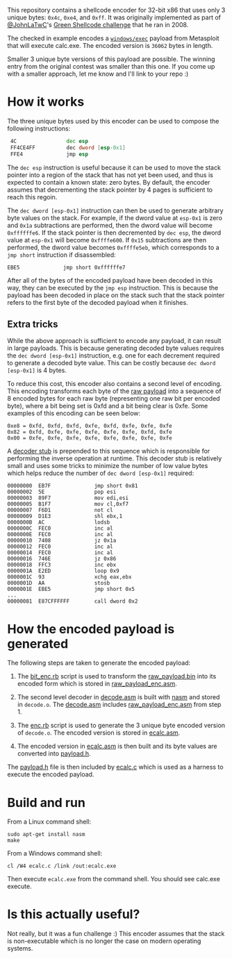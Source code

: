 This repository contains a shellcode encoder for 32-bit x86 that uses only 3 unique bytes: `0x4c`, `0xe4`, and `0xff`. It was originally implemented as part of [@JohnLaTwC](https://twitter.com/JohnLaTwC/)'s [Green Shellcode challenge](https://twitter.com/JohnLaTwC/status/1107380892467490816) that he ran in 2008.

The checked in example encodes a [`windows/exec`](https://github.com/rapid7/metasploit-framework/blob/master/modules/payloads/singles/windows/exec.rb) payload from Metasploit that will execute calc.exe. The encoded version is `36062` bytes in length.

Smaller 3 unique byte versions of this payload are possible. The winning entry from the original contest was smaller than this one. If you come up with a smaller approach, let me know and I'll link to your repo :)

# How it works

The three unique bytes used by this encoder can be used to compose the following instructions:

```asm
 4C                dec esp
 FF4CE4FF          dec dword [esp-0x1]
 FFE4              jmp esp
```

The `dec esp` instruction is useful because it can be used to move the stack pointer into a region of the stack that has not yet been used, and thus is expected to contain a known state: zero bytes. By default, the encoder assumes that decrementing the stack pointer by 4 pages is sufficient to reach this regoin.

The `dec dword [esp-0x1]` instruction can then be used to generate arbitrary byte values on the stack. For example, if the dword value at `esp-0x1` is zero and `0x1a` subtractions are performed, then the dword value will become `0xffffffe6`. If the stack pointer is then decremented by `dec esp`, the dword value at `esp-0x1` will become `0xffffe600`. If `0x15` subtractions are then performed, the dword value becomes `0xffffe5eb`, which corresponds to a `jmp short` instruction if disassembled:

```
EBE5              jmp short 0xffffffe7
```

After all of the bytes of the encoded payload have been decoded in this way, they can be executed by the `jmp esp` instruction. This is because the payload has been decoded in place on the stack such that the stack pointer refers to the first byte of the decoded payload when it finishes.

## Extra tricks

While the above approach is sufficient to encode any payload, it can result in large payloads. This is because generating decoded byte values requires the `dec dword [esp-0x1]` instruction, e.g. one for each decrement required to generate a decoded byte value. This can be costly because `dec dword [esp-0x1]` is 4 bytes.

To reduce this cost, this encoder also contains a second level of encoding. This encoding transforms each byte of the [raw payload](https://github.com/epakskape/greenshellcode/blob/master/raw_payload_enc.asm) into a sequence of 8 encoded bytes for each raw byte (representing one raw bit per encoded byte), where a bit being set is 0xfd and a bit being clear is 0xfe. Some examples of this encoding can be seen below:

```
0xe8 = 0xfd, 0xfd, 0xfd, 0xfe, 0xfd, 0xfe, 0xfe, 0xfe
0x82 = 0xfd, 0xfe, 0xfe, 0xfe, 0xfe, 0xfe, 0xfd, 0xfe
0x00 = 0xfe, 0xfe, 0xfe, 0xfe, 0xfe, 0xfe, 0xfe, 0xfe
```

A [decoder stub](https://github.com/epakskape/greenshellcode/blob/master/decode.asm) is prepended to this sequence which is responsible for performing the inverse operation at runtime. This decoder stub is relatively small and uses some tricks to minimize the number of low value bytes which helps reduce the number of `dec dword [esp-0x1]` required:

```
00000000  EB7F              jmp short 0x81
00000002  5E                pop esi
00000003  89F7              mov edi,esi
00000005  B1F7              mov cl,0xf7
00000007  F6D1              not cl
00000009  D1E3              shl ebx,1
0000000B  AC                lodsb
0000000C  FEC0              inc al
0000000E  FEC0              inc al
00000010  7408              jz 0x1a
00000012  FEC0              inc al
00000014  FEC0              inc al
00000016  746E              jz 0x86
00000018  FFC3              inc ebx
0000001A  E2ED              loop 0x9
0000001C  93                xchg eax,ebx
0000001D  AA                stosb
0000001E  EBE5              jmp short 0x5
...
00000081  E87CFFFFFF        call dword 0x2
```

# How the encoded payload is generated

The following steps are taken to generate the encoded payload:

1. The [bit_enc.rb](https://github.com/epakskape/greenshellcode/blob/master/bit_enc.rb) script is used to transform the [raw_payload.bin](https://github.com/epakskape/greenshellcode/blob/master/raw_payload.bin) into its encoded form which is stored in [raw_payload_enc.asm](https://github.com/epakskape/greenshellcode/blob/master/raw_payload_enc.asm).

2. The second level decoder in [decode.asm](https://github.com/epakskape/greenshellcode/blob/master/decode.asm) is built with [nasm](https://nasm.us/) and stored in `decode.o`. The [decode.asm](https://github.com/epakskape/greenshellcode/blob/master/decode.asm) includes [raw_payload_enc.asm](https://github.com/epakskape/greenshellcode/blob/master/raw_payload_enc.asm) from step 1.

3. The [enc.rb](https://github.com/epakskape/greenshellcode/blob/master/enc.rb) script is used to generate the 3 unique byte encoded version of `decode.o`. The encoded version is stored in [ecalc.asm](https://github.com/epakskape/greenshellcode/blob/master/ecalc.asm).

4. The encoded version in [ecalc.asm](https://github.com/epakskape/greenshellcode/blob/master/ecalc.asm) is then built and its byte values are converted into [payload.h](https://github.com/epakskape/greenshellcode/blob/master/payload.h).

The [payload.h](https://github.com/epakskape/greenshellcode/blob/master/payload.h) file is then included by [ecalc.c](https://github.com/epakskape/greenshellcode/blob/master/ecalc.c) which is used as a harness to execute the encoded payload.

# Build and run

From a Linux command shell:

```
sudo apt-get install nasm
make
```

From a Windows command shell:

```
cl /W4 ecalc.c /link /out:ecalc.exe
```

Then execute `ecalc.exe` from the command shell. You should see calc.exe execute.

# Is this actually useful?

Not really, but it was a fun challenge :) This encoder assumes that the stack is non-executable which is no longer the case on modern operating systems.